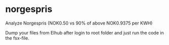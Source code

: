 # norgespris

Analyze Norgespris (NOK0.50 vs 90% of above NOK0.9375 per KWH)


Dump your files from Elhub after login to root folder and just run the code in the fsx-file.